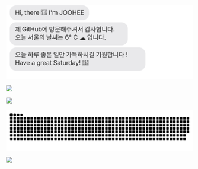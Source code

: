 ![chat_svg](https://github.com/junius06/junius06/blob/master/chat.svg)

<!-- Top Language -->
<!-- ![Top Langs](https://github-readme-stats.vercel.app/api/top-langs/?username=junius06&layout=compact&theme=github) -->
<p>
  <img src="https://github-readme-stats.vercel.app/api/top-langs/?username=junius06&layout=compact&theme=github">
</p>


<!-- GitHub stats -->
<!-- [![Anurag's GitHub stats](https://github-readme-stats.vercel.app/api?username=junius06&theme=github)](https://github.com/anuraghazra/github-readme-stats) -->
<p>
  <a href="https://github.com/anuraghazra/github-readme-stats">
    <img src="https://github-readme-stats.vercel.app/api?username=junius06&theme=github"/>
  </a>
</p>

<picture>
  <img alt="github contribution grid snake animation" src="https://raw.githubusercontent.com/junius06/junius06/output/github-contribution-grid-snake.svg">
</picture>

<p>
  <a href="https://hits.seeyoufarm.com"><img src="https://hits.seeyoufarm.com/api/count/incr/badge.svg?url=https%3A%2F%2Fgithub.com%2Fjunius06&count_bg=%234490E7&title_bg=%2386757E&icon=github.svg&icon_color=%23E1DEDE&title=hits&edge_flat=false"/></a>
</p>
